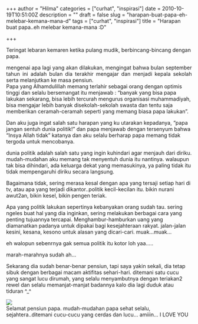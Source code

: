 +++
author = "Hilma"
categories = ["curhat", "inspirasi"]
date = 2010-10-19T10:51:00Z
description = ""
draft = false
slug = "harapan-buat-papa-eh-melebar-kemana-mana-d"
tags = ["curhat", "inspirasi"]
title = "Harapan buat papa..eh melebar kemana-mana :D"

+++

Teringat lebaran kemaren ketika pulang mudik, berbincang-bincang dengan papa.

<div style="text-align: justify;">mengenai apa lagi yang akan dilakukan, mengingat bahwa bulan september tahun ini adalah bulan dia terakhir mengajar dan menjadi kepala sekolah serta melanjutkan ke masa pensiun.</div>Papa yang Alhamdulillah memang terlahir sebagai orang dengan optimis tinggi dan selalu bersemangat itu menjawab : “banyak yang bisa papa lakukan sekarang, bisa lebih tercurah mengurus organisasi muhammadiyah, bisa mengajar lebih banyak disekolah-sekolah swasta dan tentu saja memberikan ceramah-ceramah seperti yang memang biasa papa lakukan”.

Dan aku juga ingat salah satu harapan yang ku utarakan kepadanya, “papa jangan sentuh dunia politik!” dan papa menjawab dengan tersenyum bahwa “Insya Allah tidak” katanya dan aku selalu berharap papa memang tidak tergoda untuk mencobanya.

dunia politik adalah salah satu yang ingin kuhindari agar menjauh dari diriku. mudah-mudahan aku memang tak menyentuh dunia itu nantinya. walaupun tak bisa dihindari, ada keluarga dekat yang memasukinya, ya paling tidak itu tidak mempengaruhi diriku secara langsung.

Bagaimana tidak, sering merasa kesal dengan apa yang tersaji setiap hari di tv, atau apa yang terjadi dikantor..politik kecil-kecilan itu. bikin nurani awut2an, bikin kesel, bikin pengen teriak.

Apa yang politik lakukan sepertinya kebanyakan orang sudah tau. sering ngeles buat hal yang dia inginkan, sering melakukan berbagai cara yang penting tujuannya tercapai. Menghambur-hamburkan uang yang diamanatkan padanya untuk dipakai bagi kesejahteraan rakyat. jalan-jalan kesini, kesana, kesono untuk alasan yang dicari-cari. muak…muak…

eh walopun sebenrnya gak semua politik itu kotor loh yaa…..

marah-marahnya sudah ah…

Sekarang dia sudah benar-benar pensiun, tapi saya yakin sekali, dia tetap sibuk dengan berbagai macam aktifitas sehari-hari. ditemani satu cucu yang sangat lucu dirumah, yang selalu menyambutnya dengan teriakan2 rewel dan selalu memanjat-manjat badannya kalo dia lagi duduk atau tiduran ^_^

[![](https://i2.wp.com/1.bp.blogspot.com/_ft2guLgJppw/TL08zENpRrI/AAAAAAAAATc/spTpKBCoago/s320/CIMG3194.jpg?w=780)](https://i0.wp.com/1.bp.blogspot.com/_ft2guLgJppw/TL08zENpRrI/AAAAAAAAATc/spTpKBCoago/s1600/CIMG3194.jpg)  
 Selamat pensiun papa. mudah-mudahan papa sehat selalu, sejahtera..ditemani cucu-cucu yang cerdas dan lucu… amiiin… I LOVE YOU

